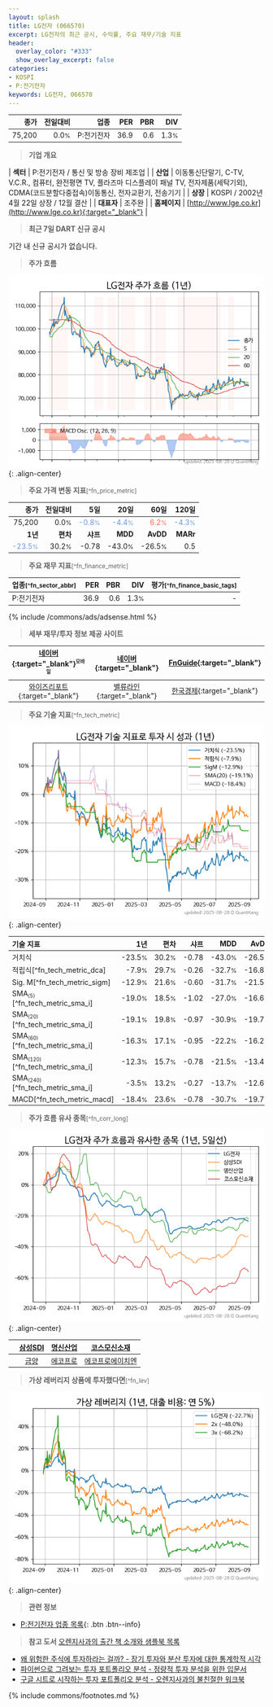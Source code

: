```yaml
---
layout: splash
title: LG전자 (066570)
excerpt: LG전자의 최근 공시, 수익률, 주요 재무/기술 지표
header:
  overlay_color: "#333"
  show_overlay_excerpt: false
categories:
- KOSPI
- P:전기전자
keywords: LG전자, 066570
---
```


| **종가** | **전일대비** | **업종** | **PER** | **PBR** | **DIV** |
| -------: | -----------: | -------: | ------: | ------: | ------: |
| 75,200 | 0.0<small>%</small> | P:전기전자 | 36.9 | 0.6 | 1.3<small>%</small> |

<!-- more -->


> **기업 개요**<a id="company"></a>

| <span style="white-space:nowrap;">**섹터**</span> | P:전기전자 / 통신 및 방송 장비 제조업 |
| <span style="white-space:nowrap;">**산업**</span> | 이동통신단말기, C-TV, V.C.R., 컴퓨터, 완전평면 TV, 플라즈마 디스플레이 패널 TV, 전자제품(세탁기외), CDMA(코드분할다중접속)이동통신, 전자교환기, 전송기기 |
| <span style="white-space:nowrap;">**상장**</span> | KOSPI / 2002년 4월 22일 상장 / 12월 결산 |
| <span style="white-space:nowrap;">**대표자**</span> | 조주완 |
| <span style="white-space:nowrap;">**홈페이지**</span> | [http://www.lge.co.kr](http://www.lge.co.kr){:target="_blank"} |


> **최근 7일 DART 신규 공시**<a id="dart"></a>

기간 내 신규 공시가 없습니다.


> **주가 흐름**<a id="price"></a>

![066570](/stock/images/066570.png){: .align-center}


> **주요 가격 변동 지표**<small>[^fn_price_metric]</small>

| **종가** | **전일대비** | **5일** | **20일** | **60일** | **120일** |
| -------: | -----------: | ------: | -------: | -------: | --------: |
| 75,200 | 0.0<small>%</small> | <span style="color: cornflowerblue">-0.8<small>%</small></span> | <span style="color: cornflowerblue">-4.4<small>%</small></span> | <span style="color: tomato">6.2<small>%</small></span> | <span style="color: cornflowerblue">-4.3<small>%</small></span> |
| **1년** | **편차** | **샤프** | **MDD** | **AvDD** | **MARr** |
| <span style="color: cornflowerblue">-23.5<small>%</small></span> | 30.2<small>%</small> | -0.78 | -43.0<small>%</small> | -26.5<small>%</small> | 0.5 |


> **주요 재무 지표**<small>[^fn_finance_metric]</small>

| **업종**<small>[^fn_sector_abbr]</small> | **PER** | **PBR** | **DIV** | **평가**<small>[^fn_finance_basic_tags]</small> |
| :--------------------------------------- | ------: | ------: | ------: | ----------------------------------------------: |
| P:전기전자 | 36.9 | 0.6 | 1.3<small>%</small> | - |



{% include /commons/ads/adsense.html %}

> **세부 재무/투자 정보 제공 사이트**

| [네이버](https://m.stock.naver.com/domestic/stock/066570/finance/summary){:target="_blank"}<sup><small>모바일</small></sup> | [네이버](https://finance.naver.com/item/coinfo.naver?code=066570){:target="_blank"} | [FnGuide](https://comp.fnguide.com/SVO2/ASP/SVD_Invest.asp?gicode=A066570&MenuYn=Y){:target="_blank"} |
| :---: | :---: | :---: |
| [와이즈리포트](https://comp.wisereport.co.kr/company/c1040001.aspx?cmp_cd=066570){:target="_blank"} | [밸류라인](https://www.valueline.co.kr/finance/summary/066570){:target="_blank"} | [한국경제](https://markets.hankyung.com/stock/066570/financial-summary){:target="_blank"} |


> **주요 기술 지표**<small>[^fn_tech_metric]</small>


![066570](/stock/images/066570_tech.png){: .align-center}

| **기술 지표** | **1년** | **편차** | **샤프** | **MDD** | **AvDD** |
| :------------ | ------: | -----------: | -------: | ------: | -------: |
| 거치식 | -23.5<small>%</small> | 30.2<small>%</small> | -0.78 | -43.0<small>%</small> | -26.5<small>%</small> |
| 적립식[^fn_tech_metric_dca] | -7.9<small>%</small> | 29.7<small>%</small> | -0.26 | -32.7<small>%</small> | -16.8<small>%</small> |
| Sig. M[^fn_tech_metric_sigm] | -12.9<small>%</small> | 21.6<small>%</small> | -0.60 | -31.7<small>%</small> | -21.5<small>%</small> |
| SMA<small><sub>(5)</sub></small>[^fn_tech_metric_sma_i] | -19.0<small>%</small> | 18.5<small>%</small> | -1.02 | -27.0<small>%</small> | -16.6<small>%</small> |
| SMA<small><sub>(20)</sub></small>[^fn_tech_metric_sma_i] | -19.1<small>%</small> | 19.8<small>%</small> | -0.97 | -30.9<small>%</small> | -19.7<small>%</small> |
| SMA<small><sub>(60)</sub></small>[^fn_tech_metric_sma_i] | -16.3<small>%</small> | 17.1<small>%</small> | -0.95 | -22.2<small>%</small> | -16.2<small>%</small> |
| SMA<small><sub>(120)</sub></small>[^fn_tech_metric_sma_i] | -12.3<small>%</small> | 15.7<small>%</small> | -0.78 | -21.5<small>%</small> | -13.4<small>%</small> |
| SMA<small><sub>(240)</sub></small>[^fn_tech_metric_sma_i] | -3.5<small>%</small> | 13.2<small>%</small> | -0.27 | -13.7<small>%</small> | -12.6<small>%</small> |
| MACD[^fn_tech_metric_macd] | -18.4<small>%</small> | 23.6<small>%</small> | -0.78 | -30.7<small>%</small> | -19.7<small>%</small> |


> **주가 흐름 유사 종목**<a id="corr"></a><small>[^fn_corr_long]</small>

![066570](/stock/images/066570_corr.png){: .align-center}

|       | [삼성SDI](/006400/) | [명신산업](/009900/) | [코스모신소재](/005070/) |
| :---: | :------------------------------------: | :------------------------------------: | :------------------------------------: |
|       | [금양](/001570/) | [에코프로](/086520/) | [에코프로에이치엔](/383310/) |


> **가상 레버리지 상품에 투자했다면**<a id="2x"></a><small>[^fn_lev]</small>

![066570](/stock/images/066570_2x.png){: .align-center}


> **관련 정보**

- [P:전기전자 업종 목록](/stats/sector/kospi_업종_전기전자_종목/){: .btn .btn--info}

> **참고 도서** [오렌지사과의 출간 책 소개와 샘플북 목록](https://kongdori.tistory.com/691)

- [왜 위험한 주식에 투자하라는 걸까? - 장기 투자와 분산 투자에 대한 통계학적 시각](https://kongdori.tistory.com/421)
- [파이썬으로 그려보는 투자 포트폴리오 분석  - 정량적 투자 분석을 위한 입문서](https://kongdori.tistory.com/643)
- [구글 시트로 시작하는 투자 포트폴리오 분석 - 오렌지사과의 불친절한 워크북](https://kongdori.tistory.com/449)


{% include commons/footnotes.md %}